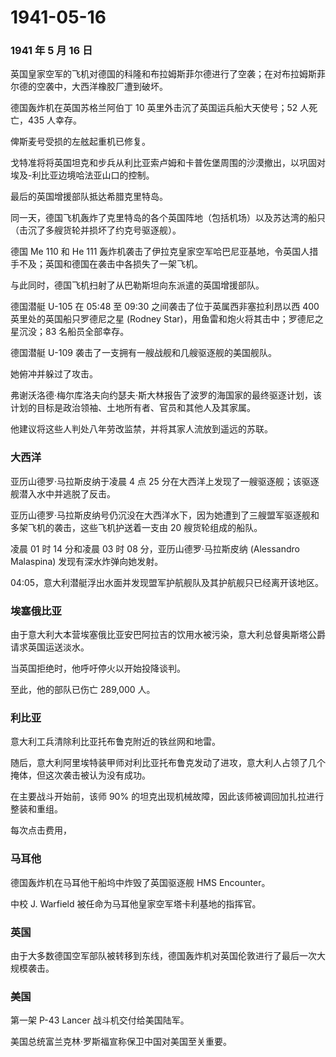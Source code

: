 # 1941-05-16

### 1941 年 5 月 16 日

英国皇家空军的飞机对德国的科隆和布拉姆斯菲尔德进行了空袭；在对布拉姆斯菲尔德的空袭中，大西洋橡胶厂遭到破坏。

德国轰炸机在英国苏格兰阿伯丁 10 英里外击沉了英国运兵船大天使号；52
人死亡，435 人幸存。

俾斯麦号受损的左舷起重机已修复。

戈特准将将英国坦克和步兵从利比亚索卢姆和卡普佐堡周围的沙漠撤出，以巩固对埃及-利比亚边境哈法亚山口的控制。

最后的英国增援部队抵达希腊克里特岛。

同一天，德国飞机轰炸了克里特岛的各个英国阵地（包括机场）以及苏达湾的船只（击沉了多艘货轮并损坏了约克号驱逐舰）。

德国 Me 110 和 He 111
轰炸机袭击了伊拉克皇家空军哈巴尼亚基地，令英国人措手不及；英国和德国在袭击中各损失了一架飞机。

与此同时，德国飞机扫射了从巴勒斯坦向东派遣的英国增援部队。

德国潜艇 U-105 在 05:48 至 09:30 之间袭击了位于英属西非塞拉利昂以西 400
英里处的英国船只罗德尼之星 (Rodney
Star)，用鱼雷和炮火将其击中；罗德尼之星沉没；83 名船员全部幸存。

德国潜艇 U-109 袭击了一支拥有一艘战舰和几艘驱逐舰的美国舰队。

她俯冲并躲过了攻击。

弗谢沃洛德·梅尔库洛夫向约瑟夫·斯大林报告了波罗的海国家的最终驱逐计划，该计划的目标是政治领袖、土地所有者、官员和其他人及其家属。

他建议将这些人判处八年劳改监禁，并将其家人流放到遥远的苏联。

### 大西洋

亚历山德罗·马拉斯皮纳于凌晨 4 点 25
分在大西洋上发现了一艘驱逐舰；该驱逐舰潜入水中并逃脱了反击。

亚历山德罗·马拉斯皮纳号仍沉没在大西洋水下，因为她遭到了三艘盟军驱逐舰和多架飞机的袭击，这些飞机护送着一支由
20 艘货轮组成的船队。

凌晨 01 时 14 分和凌晨 03 时 08 分，亚历山德罗·马拉斯皮纳 (Alessandro
Malaspina) 发现有深水炸弹向她发射。

04:05，意大利潜艇浮出水面并发现盟军护航舰队及其护航舰只已经离开该地区。

### 埃塞俄比亚

由于意大利大本营埃塞俄比亚安巴阿拉吉的饮用水被污染，意大利总督奥斯塔公爵请求英国运送淡水。

当英国拒绝时，他呼吁停火以开始投降谈判。

至此，他的部队已伤亡 289,000 人。

### 利比亚

意大利工兵清除利比亚托布鲁克附近的铁丝网和地雷。

随后，意大利阿里埃特装甲师对利比亚托布鲁克发动了进攻，意大利人占领了几个掩体，但这次袭击被认为没有成功。

在主要战斗开始前，该师 90%
的坦克出现机械故障，因此该师被调回加扎拉进行整装和重组。

每次点击费用，

### 马耳他

德国轰炸机在马耳他干船坞中炸毁了英国驱逐舰 HMS Encounter。

中校 J. Warfield 被任命为马耳他皇家空军塔卡利基地的指挥官。

### 英国

由于大多数德国空军部队被转移到东线，德国轰炸机对英国伦敦进行了最后一次大规模袭击。

### 美国

第一架 P-43 Lancer 战斗机交付给美国陆军。

美国总统富兰克林·罗斯福宣称保卫中国对美国至关重要。